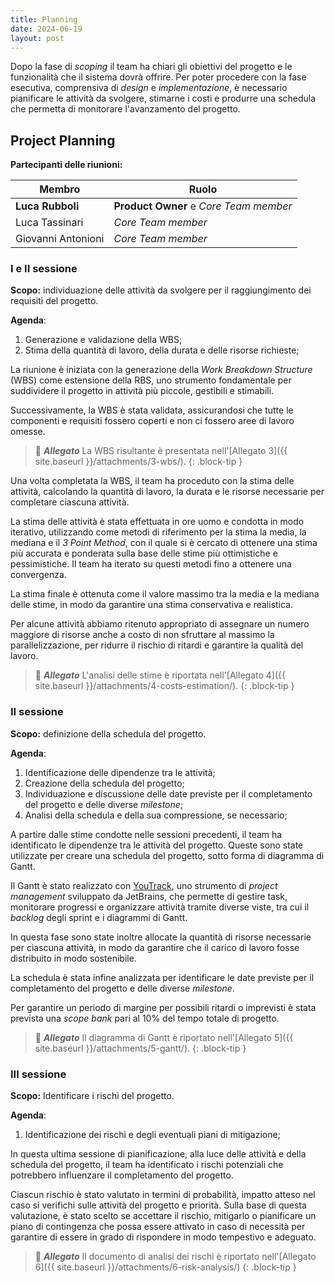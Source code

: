 ```yaml
---
title: Planning
date: 2024-06-19
layout: post
---
```


Dopo la fase di _scoping_ il team ha chiari gli obiettivi del progetto e le funzionalità che il sistema dovrà offrire.
Per poter procedere con la fase esecutiva, comprensiva di _design_ e _implementazione_, è necessario pianificare le attività da svolgere, stimarne i costi e produrre una schedula che permetta di monitorare l'avanzamento del progetto.

## Project Planning

**Partecipanti delle riunioni:**

| Membro             | Ruolo                                  |
| ------------------ | -------------------------------------- |
| **Luca Rubboli**   | **Product Owner** e _Core Team member_ |
| Luca Tassinari     | _Core Team member_                     |
| Giovanni Antonioni | _Core Team member_                     |

### I e II sessione

**Scopo:** individuazione delle attività da svolgere per il raggiungimento dei requisiti del progetto.

**Agenda**:

1. Generazione e validazione della WBS;
2. Stima della quantità di lavoro, della durata e delle risorse richieste;

La riunione è iniziata con la generazione della _Work Breakdown Structure_ (WBS) come estensione della RBS, uno strumento fondamentale per suddividere il progetto in attività più piccole, gestibili e stimabili.

Successivamente, la WBS è stata validata, assicurandosi che tutte le componenti e requisiti fossero coperti e non ci fossero aree di lavoro omesse.

> 📂 **_Allegato_**
> La WBS risultante è presentata nell'[Allegato 3]({{ site.baseurl }}/attachments/3-wbs/).
> {: .block-tip }

Una volta completata la WBS, il team ha proceduto con la stima delle attività, calcolando la quantità di lavoro, la durata e le risorse necessarie per completare ciascuna attività.

La stima delle attività è stata effettuata in ore uomo e condotta in modo iterativo, utilizzando come metodi di riferimento per la stima la media, la mediana e il _3 Point Method_, con il quale si è cercato di ottenere una stima più accurata e ponderata sulla base delle stime più ottimistiche e pessimistiche.
Il team ha iterato su questi metodi fino a ottenere una convergenza.

La stima finale è ottenuta come il valore massimo tra la media e la mediana delle stime, in modo da garantire una stima conservativa e realistica.

Per alcune attività abbiamo ritenuto appropriato di assegnare un numero maggiore di risorse anche a costo di non sfruttare al massimo la parallelizzazione, per ridurre il rischio di ritardi e garantire la qualità del lavoro.

> 📂 **_Allegato_**
> L'analisi delle stime è riportata nell'[Allegato 4]({{ site.baseurl }}/attachments/4-costs-estimation/).
> {: .block-tip }

### II sessione

**Scopo:** definizione della schedula del progetto.

**Agenda**:

1. Identificazione delle dipendenze tra le attività;
2. Creazione della schedula del progetto;
3. Individuazione e discussione delle date previste per il completamento del progetto e delle diverse _milestone_;
4. Analisi della schedula e della sua compressione, se necessario;

A partire dalle stime condotte nelle sessioni precedenti, il team ha identificato le dipendenze tra le attività del progetto.
Queste sono state utilizzate per creare una schedula del progetto, sotto forma di diagramma di Gantt.

Il Gantt è stato realizzato con [YouTrack](https://www.jetbrains.com/youtrack/), uno strumento di _project management_ sviluppato da JetBrains, che permette di gestire task, monitorare progressi e organizzare attività tramite diverse viste, tra cui il _backlog_ degli sprint e i diagrammi di Gantt.

In questa fase sono state inoltre allocate la quantità di risorse necessarie per ciascuna attività, in modo da garantire che il carico di lavoro fosse distribuito in modo sostenibile.

La schedula è stata infine analizzata per identificare le date previste per il completamento del progetto e delle diverse _milestone_.

Per garantire un periodo di margine per possibili ritardi o imprevisti è stata prevista una _scope bank_ pari al 10% del tempo totale di progetto.

> 📂 **_Allegato_**
> Il diagramma di Gantt è riportato nell'[Allegato 5]({{ site.baseurl }}/attachments/5-gantt/).
> {: .block-tip }

### III sessione

**Scopo:** Identificare i rischi del progetto.

**Agenda**:

1. Identificazione dei rischi e degli eventuali piani di mitigazione;

In questa ultima sessione di pianificazione, alla luce delle attività e della schedula del progetto, il team ha identificato i rischi potenziali che potrebbero influenzare il completamento del progetto.

Ciascun rischio è stato valutato in termini di probabilità, impatto atteso nel caso si verifichi sulle attività del progetto e priorità.
Sulla base di questa valutazione, è stato scelto se accettare il rischio, mitigarlo o pianificare un piano di contingenza che possa essere attivato in caso di necessità per garantire di essere in grado di rispondere in modo tempestivo e adeguato.

> 📂 **_Allegato_**
> Il documento di analisi dei rischi è riportato nell'[Allegato 6]({{ site.baseurl }}/attachments/6-risk-analysis/)
> {: .block-tip }
